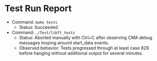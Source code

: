 # Test Run Report

- Command: `make tests`
  - Status: Succeeded.
- Command: `./Test/libft_tests`
  - Status: Aborted manually with Ctrl+C after observing CMA debug messages looping around start_data events.
  - Observed behavior: Tests progressed through at least case 829 before hanging without additional output for several minutes.

